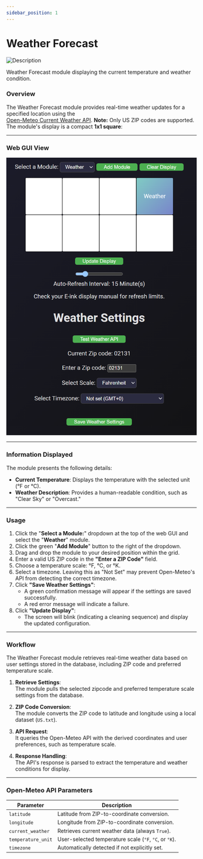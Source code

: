 ```yaml
---
sidebar_position: 1
---
```


# Weather Forecast

<img src="https://jcari-dev.github.io/display-hub-e-ink-display-dashboard-docs/img/weather_module_sample.jpg" alt="Description" class="module-images" />


<p style={{ textAlign: 'right', fontStyle: 'italic' }}>Weather Forecast module displaying the current temperature and weather condition.</p>

### Overview

The Weather Forecast module provides real-time weather updates for a specified location using the <br /> [Open-Meteo Current Weather API](https://open-meteo.com/). **Note:** Only US ZIP codes are supported. The module's display is a compact **1x1 square**:

----

### Web GUI View
![Weather Forecast Module](/img/weather_module.png)

----

### Information Displayed


The module presents the following details:  
- **Current Temperature**: Displays the temperature with the selected unit (°F or °C).  
- **Weather Description**: Provides a human-readable condition, such as "Clear Sky" or "Overcast."

----

### Usage

1. Click the "**Select a Module:**" dropdown at the top of the web GUI and select the "**Weather**" module.
2. Click the green "**Add Module**" button to the right of the dropdown.
3. Drag and drop the module to your desired position within the grid.
4. Enter a valid US ZIP code in the **"Enter a ZIP Code"** field.  
5. Choose a temperature scale: °F, °C, or °K.  
6. Select a timezone. Leaving this as "Not Set" may prevent Open-Meteo's API from detecting the correct timezone.  
7. Click **"Save Weather Settings"**:  
   - A green confirmation message will appear if the settings are saved successfully.  
   - A red error message will indicate a failure.  
8. Click **"Update Display"**:  
   - The screen will blink (indicating a cleaning sequence) and display the updated configuration.

----

### Workflow

The Weather Forecast module retrieves real-time weather data based on user settings stored in the database, including ZIP code and preferred temperature scale.  

1. **Retrieve Settings**:  
   The module pulls the selected zipcode and preferred temperature scale settings from the database.  

2. **ZIP Code Conversion**:  
   The module converts the ZIP code to latitude and longitude using a local dataset (`US.txt`).  

3. **API Request**:  
   It queries the Open-Meteo API with the derived coordinates and user preferences, such as temperature scale.  

4. **Response Handling**:  
   The API's response is parsed to extract the temperature and weather conditions for display.  

----

### Open-Meteo API Parameters

| Parameter          | Description                                      |
|--------------------|--------------------------------------------------|
| `latitude`         | Latitude from ZIP-to-coordinate conversion.      |
| `longitude`        | Longitude from ZIP-to-coordinate conversion.     |
| `current_weather`  | Retrieves current weather data (always `True`).  |
| `temperature_unit` | User-selected temperature scale (`°F`, `°C`, or `°K`). |
| `timezone`         | Automatically detected if not explicitly set.    |
